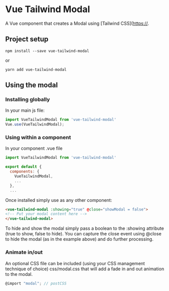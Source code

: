 # Vue Tailwind Modal

A Vue component that creates a Modal using [Tailwind CSS]([https://](https://tailwindcss.com).

## Project setup

```
npm install --save vue-tailwind-modal
```

or

```
yarn add vue-tailwind-modal
```

## Using the modal

### Installing globally

In your main js file:

``` js
import VueTailwindModal from 'vue-tailwind-modal'
Vue.use(VueTailwindModal);
```

### Using within a component

In your component .vue file

``` js
import VueTailwindModal from 'vue-tailwind-modal'

export default {
  components: {
	VueTailwindModal,
	...
  },
  ...
```

Once installed simply use as any other component:

``` html
<vue-tailwind-modal :showing="true" @close="showModal = false">
<!-- Put your modal content here -->
</vue-tailwind-modal>
```

To hide and show the modal simply pass a boolean to the :showing attribute (true to show, false to hide). 
You can capture the close event using @close to hide the modal (as in the example above) and do further processing.

### Animate in/out
An optional CSS file can be included (using your CSS management technique of choice) css/modal.css that will add a fade in and out animation to the modal.

``` js
@import "modal"; // postCSS
```
